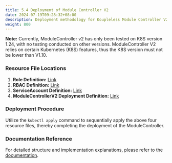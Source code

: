 ```yaml
---
title: 5.4 Deployment of Module Controller V2
date: 2024-07-19T09:28:32+08:00
description: Deployment methodology for Koupleless Module Controller V2
weight: 800
---
```


**Note:** Currently, ModuleController v2 has only been tested on K8S version 1.24, with no testing conducted on other versions. ModuleController V2 relies on certain Kubernetes (K8S) features, thus the K8S version must not be lower than V1.10.

### Resource File Locations

1. **Role Definition:** [Link](https://github.com/koupleless/virtual-kubelet/blob/main/samples/rbac/base_service_account_cluster_role.yaml)
2. **RBAC Definition:** [Link](https://github.com/koupleless/virtual-kubelet/blob/main/samples/rbac/base_service_account_cluster_role_binding.yaml)
3. **ServiceAccount Definition:** [Link](https://github.com/koupleless/virtual-kubelet/blob/main/samples/rbac/base_service_account.yaml)
4. **ModuleControllerV2 Deployment Definition:** [Link](https://github.com/koupleless/virtual-kubelet/blob/main/samples/virtual_kubelet_pod.yaml)

### Deployment Procedure

Utilize the `kubectl apply` command to sequentially apply the above four resource files, thereby completing the deployment of the ModuleController.

### Documentation Reference

For detailed structure and implementation explanations, please refer to the [documentation](/docs/contribution-guidelines/module-controller-v2/architecture/).

<br/>
<br/>
